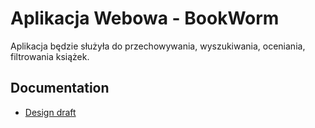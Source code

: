 # Aplikacja Webowa - BookWorm


Aplikacja będzie służyła do przechowywania, wyszukiwania, oceniania, filtrowania książek.


## Documentation

* [Design draft](docs/DESIGN.md)

